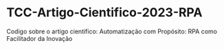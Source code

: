 # TCC-Artigo-Cientifico-2023-RPA

Codigo sobre o artigo cientifico: Automatização com Propósito: RPA como Facilitador da Inovação

